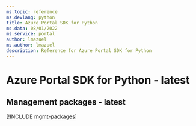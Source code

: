 ```yaml
---
ms.topic: reference
ms.devlang: python
title: Azure Portal SDK for Python
ms.data: 08/01/2022
ms.service: portal
author: lmazuel
ms.author: lmazuel
description: Reference for Azure Portal SDK for Python
---
```

# Azure Portal SDK for Python - latest

## Management packages - latest
[!INCLUDE [mgmt-packages](portal-mgmt-index.md)]